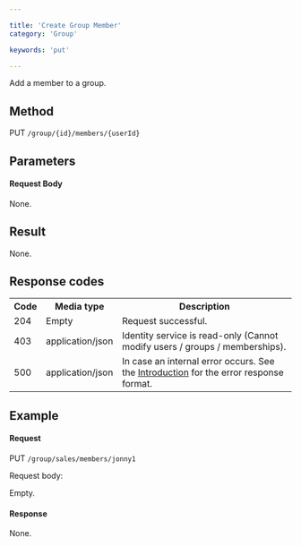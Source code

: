 ```yaml
---

title: 'Create Group Member'
category: 'Group'

keywords: 'put'

---
```



Add a member to a group.

Method
------

PUT `/group/{id}/members/{userId}`

Parameters
----------

#### Request Body

None.

Result
------

None.

Response codes
--------------  

<table class="table table-striped">
  <tr>
    <th>Code</th>
    <th>Media type</th>
    <th>Description</th>
  </tr>
  <tr>
    <td>204</td>
    <td>Empty</td>
    <td>Request successful.</td>
  </tr>
  <tr>
    <td>403</td>
    <td>application/json</td>
    <td>Identity service is read-only (Cannot modify users / groups / memberships).</td>
  </tr>
  <tr>
    <td>500</td>
    <td>application/json</td>
    <td>In case an internal error occurs. See the <a href="ref:#overview-introduction">Introduction</a> for the error response format.</td>
  </tr>
</table>

Example
-------

#### Request

PUT `/group/sales/members/jonny1`

Request body:

Empty.

#### Response

None.
